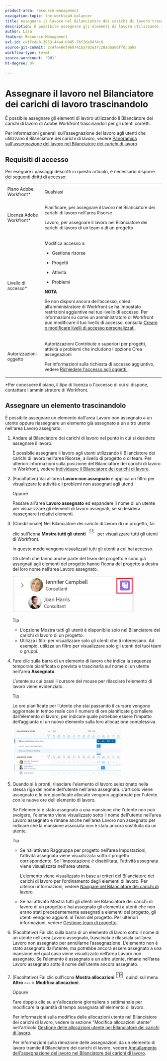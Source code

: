 ```yaml
---
product-area: resource-management
navigation-topic: the-workload-balancer
title: Assegnare il lavoro nel Bilanciatore dei carichi di lavoro trascinandolo
description: È possibile assegnare gli elementi di lavoro utilizzando il Bilanciatore dei carichi di lavoro di Adobe Workfront trascinandoli per gli utenti corretti.
author: Lisa
feature: Resource Management
exl-id: caffcde8-3953-44a4-b945-76f2de84f4c6
source-git-commit: 2c4fe48ef969741ba792e37c28adba86ffdcba9a
workflow-type: tm+mt
source-wordcount: '901'
ht-degree: 0%

---
```


# Assegnare il lavoro nel Bilanciatore dei carichi di lavoro trascinandolo

<!--remove production and preview preferences at release-->

È possibile assegnare gli elementi di lavoro utilizzando il Bilanciatore dei carichi di lavoro di Adobe Workfront trascinandoli per gli utenti corretti.

Per informazioni generali sull&#39;assegnazione del lavoro agli utenti che utilizzano il Bilanciatore dei carichi di lavoro, vedere [Panoramica sull&#39;assegnazione del lavoro nel Bilanciatore dei carichi di lavoro](../../resource-mgmt/workload-balancer/assign-work-in-workload-balancer.md).

## Requisiti di accesso

Per eseguire i passaggi descritti in questo articolo, è necessario disporre dei seguenti diritti di accesso:

<table style="table-layout:auto"> 
 <col> 
 <col> 
 <tbody> 
  <tr> 
   <td role="rowheader">Piano Adobe Workfront*</td> 
   <td> <p>Qualsiasi </p> </td> 
  </tr> 
  <tr> 
   <td role="rowheader">Licenza Adobe Workfront*</td> 
   <td> <p>Pianificare, per assegnare il lavoro nel Bilanciatore dei carichi di lavoro nell'area Risorse</p>
   <p>Lavoro, per assegnare il lavoro nel Bilanciatore dei carichi di lavoro di un team o di un progetto</p>
 </td> 
  </tr> 
  <tr> 
   <td role="rowheader">Livello di accesso*</td> 
   <td> <p>Modifica accesso a:</p> 
    <ul> 
     <li> <p>Gestione risorse</p> </li> 
     <li> <p>Progetti</p> </li> 
     <li> <p>Attività</p> </li> 
     <li> <p>Problemi</p> </li> 
    </ul> <p><b>NOTA</b>

Se non disponi ancora dell’accesso, chiedi all’amministratore di Workfront se ha impostato restrizioni aggiuntive nel tuo livello di accesso. Per informazioni su come un amministratore di Workfront può modificare il tuo livello di accesso, consulta <a href="../../administration-and-setup/add-users/configure-and-grant-access/create-modify-access-levels.md" class="MCXref xref">Creare o modificare livelli di accesso personalizzati</a>.</p> </td>
</tr> 
  <tr> 
   <td role="rowheader">Autorizzazioni oggetto</td> 
   <td> <p>Autorizzazioni Contribute o superiori per progetti, attività e problemi che includono l'opzione Crea assegnazioni</p> <p>Per informazioni sulla richiesta di accesso aggiuntivo, vedere <a href="../../workfront-basics/grant-and-request-access-to-objects/request-access.md" class="MCXref xref">Richiedere l'accesso agli oggetti </a>.</p> </td> 
  </tr> 
 </tbody> 
</table>

&#42;Per conoscere il piano, il tipo di licenza o l&#39;accesso di cui si dispone, contattare l&#39;amministratore di Workfront.

## Assegnare un elemento trascinandolo

È possibile assegnare un elemento dall&#39;area Lavoro non assegnato a un utente oppure riassegnare un elemento già assegnato a un altro utente nell&#39;area Lavoro assegnato.

1. Andare al Bilanciatore dei carichi di lavoro nel punto in cui si desidera assegnare il lavoro.

   È possibile assegnare il lavoro agli utenti utilizzando il Bilanciatore dei carichi di lavoro nell&#39;area Risorse, a livello di progetto o di team. Per ulteriori informazioni sulla posizione del Bilanciatore dei carichi di lavoro in Workfront, vedere [Individuare il Bilanciatore dei carichi di lavoro](../../resource-mgmt/workload-balancer/locate-workload-balancer.md).

1. (Facoltativo) Vai all&#39;area **Lavoro non assegnato** e applica un filtro per visualizzare le attività e i problemi non assegnati agli utenti

   Oppure

   Passare all&#39;area **Lavoro assegnato** ed espandere il nome di un utente per visualizzare gli elementi di lavoro assegnati, se si desidera riassegnare i relativi elementi.

1. (Condizionale) Nel Bilanciatore dei carichi di lavoro di un progetto, fai clic sull&#39;icona **Mostra tutti gli utenti** ![](assets/show-all-users-icon-project-workload-balancer.png) per visualizzare tutti gli utenti di Workfront.

   In questo modo vengono visualizzati tutti gli utenti a cui hai accesso.

   Gli utenti che fanno anche parte del team del progetto e sono già assegnati agli elementi del progetto hanno l’icona del progetto a destra del loro nome nell’area Lavoro assegnato.

   ![](assets/user-on-the-project-indicator-highlighted-project-workload-balancer.png)


   >[!TIP]
   >
   >* L’opzione Mostra tutti gli utenti è disponibile solo nel Bilanciatore dei carichi di lavoro di un progetto.
   >* Utilizza i filtri per visualizzare solo gli utenti che ti interessano. Ad esempio, utilizza un filtro per visualizzare solo gli utenti dei tuoi team o gruppi.



1. Fare clic sulla barra di un elemento di lavoro che indica la sequenza temporale pianificata o prevista e trascinarla sul nome di un utente nell&#39;area **Assegnato**.

   L’utente su cui passi il cursore del mouse per rilasciare l’elemento di lavoro viene evidenziato.

   >[!TIP]
   >
   >Le ore pianificate per l’utente che stai passando il cursore vengono aggiornate in tempo reale con il numero di ore pianificate giornaliere dall’elemento di lavoro, per indicare quale potrebbe essere l’impatto dell’aggiunta di un nuovo elemento sulla loro allocazione complessiva.

   ![](assets/drag-drop-item-from-unassigned-to-assigned-wb-nwe-350x152.png)

1. Quando si è pronti, rilasciare l&#39;elemento di lavoro selezionato nella stessa riga del nome dell&#39;utente nell&#39;area assegnata. L&#39;articolo viene assegnato e le ore pianificate allocate vengono aggiornate per l&#39;utente con le nuove ore dell&#39;elemento di lavoro.

   Se l&#39;elemento è stato assegnato a una mansione che l&#39;utente non può svolgere, l&#39;elemento viene visualizzato sotto il nome dell&#39;utente nell&#39;area Lavoro assegnato e rimane anche nell&#39;area Lavoro non assegnato per indicare che la mansione associata non è stata ancora sostituita da un utente.

   >[!TIP]
   >
   >* Se hai attivato Raggruppa per progetto nell’area Impostazioni, l’attività assegnata viene visualizzata sotto il progetto corrispondente. Se l&#39;impostazione è disabilitata, l&#39;attività assegnata viene visualizzata nell&#39;area utente.
   >
   >
   >     L’elemento viene visualizzato in base ai criteri del Bilanciatore dei carichi di lavoro per l’ordinamento degli elementi di lavoro. Per ulteriori informazioni, vedere [Navigare nel Bilanciatore dei carichi di lavoro](../../resource-mgmt/workload-balancer/navigate-the-workload-balancer.md).
   >
   >
   >* Se hai attivato Mostra tutti gli utenti nel Bilanciatore dei carichi di lavoro di un progetto e hai assegnato gli elementi a utenti che non erano stati precedentemente assegnati a elementi del progetto, gli utenti vengono aggiunti al Team del progetto. Per ulteriori informazioni, vedere [Gestione team di progetto](../../manage-work/projects/planning-a-project/manage-project-team.md).


1. (Facoltativo) Fai clic sulla barra di un elemento di lavoro sotto il nome di un utente nell’area Lavoro assegnato, trascinala e rilasciala sull’area Lavoro non assegnato per annullarne l’assegnazione. L’elemento non è stato assegnato dall’utente, ma potrebbe ancora essere assegnato a una mansione nel qual caso viene visualizzato nell’area Lavoro non assegnato. Se l’elemento è assegnato a un altro utente, rimane nell’area Lavoro assegnato sotto il nome dell’utente ancora assegnato.
1. (Facoltativo) Fai clic sull&#39;icona **Mostra allocazioni** ![](assets/show-allocations-icon-small.png), quindi sul menu **Altro** ![](assets/qs-more-menu.png) > **Modifica allocazioni**.

   <!--
   (make sure these are still called this, and that the icon has not changed)
   -->
   Oppure

   Fare doppio clic su un&#39;allocazione giornaliera o settimanale per modificare la quantità di tempo assegnata all&#39;elemento di lavoro.

   Per informazioni sulla modifica delle allocazioni utente nel Bilanciatore dei carichi di lavoro, vedere la sezione &quot;Modifica allocazioni utente&quot; nell&#39;articolo [Gestione delle allocazioni utente nel Bilanciatore dei carichi di lavoro](../../resource-mgmt/workload-balancer/manage-user-allocations-workload-balancer.md).

   Per informazioni sulla rimozione delle assegnazioni da un elemento di lavoro tramite il Bilanciatore dei carichi di lavoro, vedere [Annullamento dell&#39;assegnazione del lavoro nel Bilanciatore dei carichi di lavoro](../../resource-mgmt/workload-balancer/unassign-work-in-workload-balancer.md).

